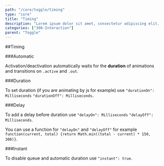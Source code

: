 ```yaml
---
path: "/core/toggle/timing"
type: "core"
title: "Timing"
description: "Lorem ipsum dolor sit amet, consectetur adipiscing elit. Nunc tempus laoreet leo sit amet iaculis."
categories: ["300-Interaction"]
parent: "Toggle"
---
```


##Timing

###Automatic

Activation/deactivation automatically waits for the **duration** of animations and transitions on `.active` and `.out`.

<demo>
  <demovanilla src="demos/inline/demos/toggle/timing-automatic">
  </demovanilla>
</demo>

###Duration

To set duration (if you are animating by js for example) use `"durationOn": Milliseconds` `"durationOff": Milliseconds`.

<demo>
  <demovanilla src="demos/inline/demos/toggle/timing-duration">
  </demovanilla>
</demo>

###Delay

To add a delay before duration use `"delayOn": Milliseconds` `"delayOff": Milliseconds`.

<demo>
  <demovanilla src="demos/inline/demos/toggle/timing-delay">
  </demovanilla>
</demo>

You can use a function for `"delayOn"` and `"delayOff"` for example `function(current, total) {return Math.min((total - current) * 150, 300)}`.

<demo>
  <demovanilla src="demos/inline/demos/toggle/timing-delay-fnc">
  </demovanilla>
</demo>

###Instant

To disable queue and automatic duration use `"instant": true`.

<demo>
  <demovanilla src="demos/inline/demos/toggle/timing-instant">
  </demovanilla>
</demo>
